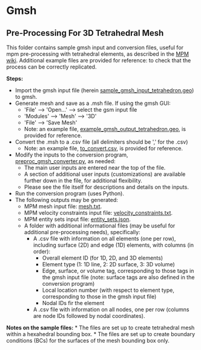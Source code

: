 # Gmsh
## Pre-Processing For 3D Tetrahedral Mesh
This folder contains sample gmsh input and conversion files, useful for
mpm pre-processing with tetrahedral elements, as described in the [MPM wiki](https://github.com/geomechanics/mpm/wiki/Gmsh).
Additional example files are provided for reference: to check that the process
can be correctly replicated.

**Steps:**
* Import the gmsh input file (herein [sample_gmsh_input_tetrahedron.geo](https://github.com/geomechanics/mpm-libraries/blob/main/pre-and-post-processing/gmsh/sample_gmsh_input_tetrahedron.geo)) to gmsh.
* Generate mesh and save as a .msh file. If using the gmsh GUI:
    * 'File' --> 'Open...' --> select the gsm input file
    * 'Modules' --> 'Mesh' --> '3D'
    * 'File' --> 'Save Mesh'
    * Note: an example file, [example_gmsh_output_tetrahedron.geo](https://github.com/geomechanics/mpm-libraries/pre-and-post-processing/gmsh/example-files/example_gmsh_output_tetrahedron.msh), is provided for reference.
* Convert the .msh to a .csv file (all delimiters should be ',' for the .csv)
    * Note: an example file, [to_convert.csv](https://github.com/geomechanics/mpm-libraries/pre-and-post-processing/gmsh/example-files/to_convert.csv), is provided for reference.
* Modify the inputs to the conversion program, [preproc_gmsh_converter.py](https://github.com/geomechanics/mpm-libraries/pre-and-post-processing/gmsh/preproc_gmsh_converter.py), as needed:
    * The main user inputs are entered near the top of the file.
    * A section of additional user inputs (customizations) are available further
    down in the file, for additional flexibility.
    * Please see the file itself for descriptions and details on the inputs.
* Run the conversion program (uses Python).
* The following outputs may be generated:
    * MPM mesh input file: [mesh.txt](https://github.com/geomechanics/mpm-libraries/pre-and-post-processing/gmsh/example-files/mesh.txt).
    * MPM velocity constraints input file: [velocity_constraints.txt](https://github.com/geomechanics/mpm-libraries/pre-and-post-processing/gmsh/example-files/velocity_constraints.txt).
    * MPM entity sets input file: [entity_sets.json](https://github.com/geomechanics/mpm-libraries/pre-and-post-processing/gmsh/example-files/entity_sets.json).
    * A folder with additional informational files (may be useful for additional
    pre-processing needs), specifically:
        * A .csv file with information on all elements (one per row), including
        surface (2D) and edge (1D) elements, with columns (in order):
            * Overall element ID (for 1D, 2D, and 3D elements)
            * Element type (1: 1D line, 2: 2D surface, 3: 3D volume)
            * Edge, surface, or volume tag, corresponding to those tags in the
            gmsh input file (note: surface tags are also defined in the
            conversion program)
            * Local location number (with respect to element type, corresponding
            to those in the gmsh input file)
            * Nodal IDs fir the element
        * A .csv file with information on all nodes, one per row (columns are
        node IDs followed by nodal coordinates).

**Notes on the sample files:**
    * The files are set up to create tetrahedral mesh within a hexahedral
    bounding box.
    * The files are set up to create boundary conditions (BCs) for the surfaces
    of the mesh bounding box only.